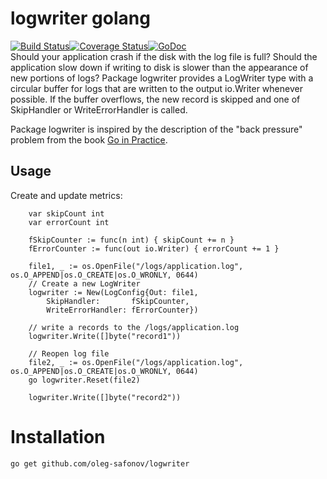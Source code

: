 # logwriter golang
[![Build Status](https://travis-ci.org/oleg-safonov/logwriter.svg?branch=master)](https://travis-ci.org/oleg-safonov/logwriter)[![Coverage Status](https://coveralls.io/repos/github/oleg-safonov/logwriter/badge.svg?branch=master)](https://coveralls.io/github/oleg-safonov/logwriter?branch=master)[![GoDoc](https://godoc.org/github.com/oleg-safonov/logwriter?status.svg)](https://godoc.org/github.com/oleg-safonov/logwriter)  
Should your application crash if the disk with the log file is full?
Should the application slow down if writing to disk is slower than the appearance of new portions of logs?
Package logwriter provides a LogWriter type with a circular buffer for logs that are written to the output io.Writer whenever possible.
If the buffer overflows, the new record is skipped and one of SkipHandler or WriteErrorHandler is called.

Package logwriter is inspired by the description of the "back pressure" problem from the book [Go in Practice](http://goinpracticebook.com/).

## Usage
Create and update metrics:
```
	var skipCount int
	var errorCount int

	fSkipCounter := func(n int) { skipCount += n }
	fErrorCounter := func(out io.Writer) { errorCount += 1 }

	file1, _ := os.OpenFile("/logs/application.log", os.O_APPEND|os.O_CREATE|os.O_WRONLY, 0644)
	// Create a new LogWriter
	logwriter := New(LogConfig{Out: file1,
		SkipHandler:       fSkipCounter,
		WriteErrorHandler: fErrorCounter})

	// write a records to the /logs/application.log
	logwriter.Write([]byte("record1"))

	// Reopen log file
	file2, _ := os.OpenFile("/logs/application.log", os.O_APPEND|os.O_CREATE|os.O_WRONLY, 0644)
	go logwriter.Reset(file2)

	logwriter.Write([]byte("record2"))
```
# Installation
```
go get github.com/oleg-safonov/logwriter
```
